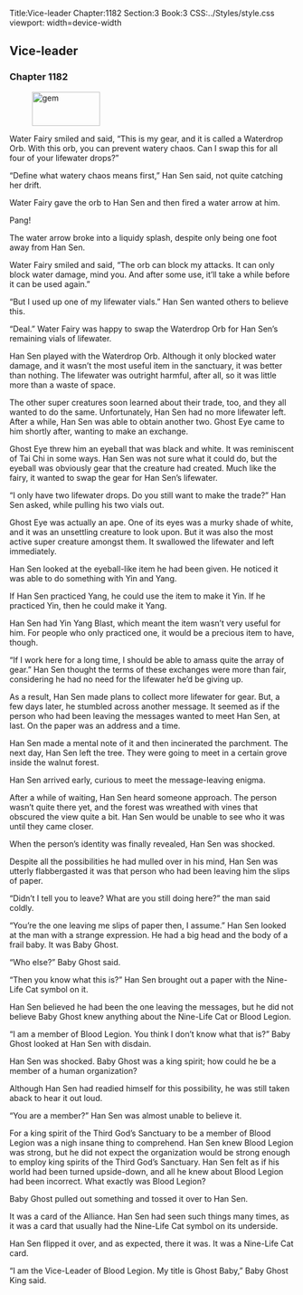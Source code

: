 Title:Vice-leader 
Chapter:1182 
Section:3 
Book:3 
CSS:../Styles/style.css 
viewport: width=device-width
  
## Vice-leader
### Chapter 1182 
<figure>
	<img src="../Images/gem.gif" alt="gem" id="gem" width="120" height="60" />
</figure>
  

  
  Water Fairy smiled and said, “This is my gear, and it is called a Waterdrop Orb. With this orb, you can prevent watery chaos. Can I swap this for all four of your lifewater drops?”

“Define what watery chaos means first,” Han Sen said, not quite catching her drift.

Water Fairy gave the orb to Han Sen and then fired a water arrow at him.

Pang!

The water arrow broke into a liquidy splash, despite only being one foot away from Han Sen.

Water Fairy smiled and said, “The orb can block my attacks. It can only block water damage, mind you. And after some use, it’ll take a while before it can be used again.”

“But I used up one of my lifewater vials.” Han Sen wanted others to believe this.

“Deal.” Water Fairy was happy to swap the Waterdrop Orb for Han Sen’s remaining vials of lifewater.

Han Sen played with the Waterdrop Orb. Although it only blocked water damage, and it wasn’t the most useful item in the sanctuary, it was better than nothing. The lifewater was outright harmful, after all, so it was little more than a waste of space.

The other super creatures soon learned about their trade, too, and they all wanted to do the same. Unfortunately, Han Sen had no more lifewater left. After a while, Han Sen was able to obtain another two. Ghost Eye came to him shortly after, wanting to make an exchange.

Ghost Eye threw him an eyeball that was black and white. It was reminiscent of Tai Chi in some ways. Han Sen was not sure what it could do, but the eyeball was obviously gear that the creature had created. Much like the fairy, it wanted to swap the gear for Han Sen’s lifewater.

“I only have two lifewater drops. Do you still want to make the trade?” Han Sen asked, while pulling his two vials out.

Ghost Eye was actually an ape. One of its eyes was a murky shade of white, and it was an unsettling creature to look upon. But it was also the most active super creature amongst them. It swallowed the lifewater and left immediately.

Han Sen looked at the eyeball-like item he had been given. He noticed it was able to do something with Yin and Yang.

If Han Sen practiced Yang, he could use the item to make it Yin. If he practiced Yin, then he could make it Yang.

Han Sen had Yin Yang Blast, which meant the item wasn’t very useful for him. For people who only practiced one, it would be a precious item to have, though.

“If I work here for a long time, I should be able to amass quite the array of gear.” Han Sen thought the terms of these exchanges were more than fair, considering he had no need for the lifewater he’d be giving up.

As a result, Han Sen made plans to collect more lifewater for gear. But, a few days later, he stumbled across another message. It seemed as if the person who had been leaving the messages wanted to meet Han Sen, at last. On the paper was an address and a time.

Han Sen made a mental note of it and then incinerated the parchment. The next day, Han Sen left the tree. They were going to meet in a certain grove inside the walnut forest.

Han Sen arrived early, curious to meet the message-leaving enigma.

After a while of waiting, Han Sen heard someone approach. The person wasn’t quite there yet, and the forest was wreathed with vines that obscured the view quite a bit. Han Sen would be unable to see who it was until they came closer.

When the person’s identity was finally revealed, Han Sen was shocked.

Despite all the possibilities he had mulled over in his mind, Han Sen was utterly flabbergasted it was that person who had been leaving him the slips of paper.

“Didn’t I tell you to leave? What are you still doing here?” the man said coldly.

“You’re the one leaving me slips of paper then, I assume.” Han Sen looked at the man with a strange expression. He had a big head and the body of a frail baby. It was Baby Ghost.

“Who else?” Baby Ghost said.

“Then you know what this is?” Han Sen brought out a paper with the Nine-Life Cat symbol on it.

Han Sen believed he had been the one leaving the messages, but he did not believe Baby Ghost knew anything about the Nine-Life Cat or Blood Legion.

“I am a member of Blood Legion. You think I don’t know what that is?” Baby Ghost looked at Han Sen with disdain.

Han Sen was shocked. Baby Ghost was a king spirit; how could he be a member of a human organization?

Although Han Sen had readied himself for this possibility, he was still taken aback to hear it out loud.

“You are a member?” Han Sen was almost unable to believe it.

For a king spirit of the Third God’s Sanctuary to be a member of Blood Legion was a nigh insane thing to comprehend. Han Sen knew Blood Legion was strong, but he did not expect the organization would be strong enough to employ king spirits of the Third God’s Sanctuary. Han Sen felt as if his world had been turned upside-down, and all he knew about Blood Legion had been incorrect. What exactly was Blood Legion?

Baby Ghost pulled out something and tossed it over to Han Sen.

It was a card of the Alliance. Han Sen had seen such things many times, as it was a card that usually had the Nine-Life Cat symbol on its underside.

Han Sen flipped it over, and as expected, there it was. It was a Nine-Life Cat card.

“I am the Vice-Leader of Blood Legion. My title is Ghost Baby,” Baby Ghost King said.
